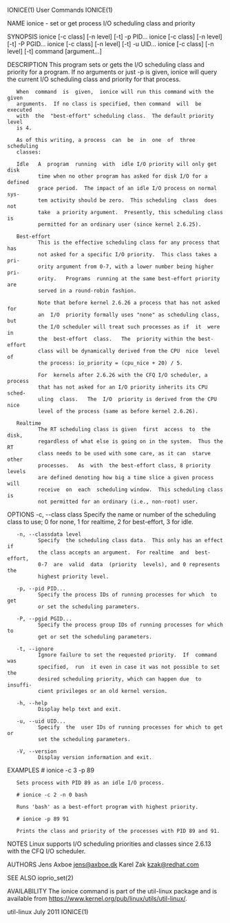 IONICE(1)                       User Commands                       IONICE(1)

NAME
       ionice - set or get process I/O scheduling class and priority

SYNOPSIS
       ionice [-c class] [-n level] [-t] -p PID...
       ionice [-c class] [-n level] [-t] -P PGID...
       ionice [-c class] [-n level] [-t] -u UID...
       ionice [-c class] [-n level] [-t] command [argument...]

DESCRIPTION
       This  program sets or gets the I/O scheduling class and priority for a
       program.  If no arguments or just -p is given, ionice will  query  the
       current I/O scheduling class and priority for that process.

       When  command  is  given,  ionice will run this command with the given
       arguments.  If no class is specified, then command  will  be  executed
       with  the  "best-effort" scheduling class.  The default priority level
       is 4.

       As of this writing, a process  can  be  in  one  of  three  scheduling
       classes:

       Idle   A  program  running  with  idle I/O priority will only get disk
              time when no other program has asked for disk I/O for a defined
              grace period.  The impact of an idle I/O process on normal sys‐
              tem activity should be zero.  This scheduling  class  does  not
              take  a priority argument.  Presently, this scheduling class is
              permitted for an ordinary user (since kernel 2.6.25).

       Best-effort
              This is the effective scheduling class for any process that has
              not asked for a specific I/O priority.  This class takes a pri‐
              ority argument from 0-7, with a lower number being higher  pri‐
              ority.   Programs  running at the same best-effort priority are
              served in a round-robin fashion.

              Note that before kernel 2.6.26 a process that has not asked for
              an  I/O  priority formally uses "none" as scheduling class, but
              the I/O scheduler will treat such processes as if  it  were  in
              the  best-effort  class.   The  priority within the best-effort
              class will be dynamically derived from the CPU  nice  level  of
              the process: io_priority = (cpu_nice + 20) / 5.

              For  kernels after 2.6.26 with the CFQ I/O scheduler, a process
              that has not asked for an I/O priority inherits its CPU  sched‐
              uling  class.   The  I/O  priority is derived from the CPU nice
              level of the process (same as before kernel 2.6.26).

       Realtime
              The RT scheduling class is given  first  access  to  the  disk,
              regardless of what else is going on in the system.  Thus the RT
              class needs to be used with some care, as it can  starve  other
              processes.   As  with  the best-effort class, 8 priority levels
              are defined denoting how big a time slice a given process  will
              receive  on  each  scheduling window.  This scheduling class is
              not permitted for an ordinary (i.e., non-root) user.

OPTIONS
       -c, --class class
              Specify the name or number of the scheduling class  to  use;  0
              for none, 1 for realtime, 2 for best-effort, 3 for idle.

       -n, --classdata level
              Specify  the scheduling class data.  This only has an effect if
              the class accepts an argument.  For realtime  and  best-effort,
              0-7  are  valid  data  (priority  levels), and 0 represents the
              highest priority level.

       -p, --pid PID...
              Specify the process IDs of running processes for which  to  get
              or set the scheduling parameters.

       -P, --pgid PGID...
              Specify the process group IDs of running processes for which to
              get or set the scheduling parameters.

       -t, --ignore
              Ignore failure to set the requested priority.  If  command  was
              specified,  run  it even in case it was not possible to set the
              desired scheduling priority, which can happen due  to  insuffi‐
              cient privileges or an old kernel version.

       -h, --help
              Display help text and exit.

       -u, --uid UID...
              Specify  the  user IDs of running processes for which to get or
              set the scheduling parameters.

       -V, --version
              Display version information and exit.

EXAMPLES
       # ionice -c 3 -p 89

       Sets process with PID 89 as an idle I/O process.

       # ionice -c 2 -n 0 bash

       Runs 'bash' as a best-effort program with highest priority.

       # ionice -p 89 91

       Prints the class and priority of the processes with PID 89 and 91.

NOTES
       Linux supports I/O scheduling priorities and classes since 2.6.13 with
       the CFQ I/O scheduler.

AUTHORS
       Jens Axboe <jens@axboe.dk>
       Karel Zak <kzak@redhat.com>

SEE ALSO
       ioprio_set(2)

AVAILABILITY
       The  ionice command is part of the util-linux package and is available
       from https://www.kernel.org/pub/linux/utils/util-linux/.

util-linux                        July 2011                         IONICE(1)
